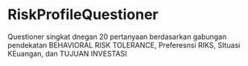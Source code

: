 # RiskProfileQuestioner
Questioner singkat dnegan 20 pertanyaan berdasarkan gabungan pendekatan BEHAVIORAL RISK TOLERANCE, Preferesnsi RIKS, SItuasi KEuangan, dan TUJUAN INVESTASI
